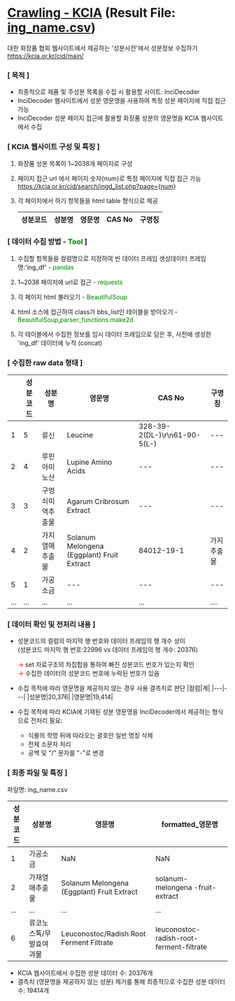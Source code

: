 # [Crawling - KCIA](/crawl/kcia.ipynb) (Result File: [ing_name.csv](/data/ing_name.csv)) <br>
대한 화장품 협회 웹사이트에서 제공하는 '성분사전'에서 성분정보 수집하기<br>
https://kcia.or.kr/cid/main/

### [ 목적 ]
- 최종적으로 제품 및 주성분 목록을 수집 시 활용할 사이트: InciDecoder
- InciDecoder 웹사이트에서 성분 영문명을 사용하여 특정 성분 페이지에 직접 접근 가능
- InciDecoder 성분 페이지 접근에 활용할 화장품 성분의 영문명을 KCIA 웹사이트에서 수집 


### [ KCIA 웹사이트 구성 및 특징 ]
1. 화장품 성분 목록이 1~2038개 페이지로 구성
   
2. 페이지 접근 url 에서 페이지 숫자{num}로 특정 페이지에 직접 접근 가능
   https://kcia.or.kr/cid/search/ingd_list.php?page={num}
   
3. 각 페이지에서 하기 항목들을 html table 형식으로 제공<br>

   |성분코드|성분명|영문명|CAS No|구명칭|
   |---|---|---|---|---|

### [ 데이터 수집 방법 - <span style='color:green'>Tool</span> ]
1. 수집할 항목들을 컬럼명으로 지정하여 빈 데이터 프레임 생성데이터 프레임 명:'ing_df' - <span style='color: green'>pandas</span>
   
2. 1~2038 페이지에 url로 접근 - <span style='color: green'>requests</span>
   
3. 각 페이지 html 불러오기 - <span style='color: green'>BeautifulSoup</span>
   
4. html 소스에 접근하여 class가 bbs_list인 테이블을 받아오기 - <span style='color: green'>BeautifulSoup</span>,<span style='color: green'>parser_functions.make2d</span>
   
5. 각 테이블에서 수집한 정보를 임시 데이터 프레임으로 담은 후, 사전에 생성한 'ing_df' 데이터에 누적 (concat)

### [ 수집한 raw data 형태 ]

||성분코드|성분명|영문명|CAS No|구명칭|
|---|---|---|---|---|---|
|1|5|류신|Leucine|328-39-2(DL-)\r\n61-90-5(L-)|---|
|2|4|루핀아미노산|Lupine Amino Acids|---|---|
|3|3|구멍쇠미역추출물|Agarum Cribrosum Extract|---|---|
|4|2|가지열매추출물|Solanum Melongena (Eggplant) Fruit Extract|84012-19-1|가지추출물|---|---|
|5|1|가공소금|---|---|---|
|...|...|...|...|...|....|

### [ 데이터 확인 및 전처리 내용 ]
- 성분코드의 컬럼의 마지막 행 번호와 데이터 프레임의 행 개수 상이<br>(성분코드 마지막 행 번호:22996 vs 데이터 프레임의 행 개수: 20376)<br>
  
  <span style='color:red'>&rarr;</span> set 자료구조의 차집합을 통하여 빠진 성분코드 번호가 있는지 확인<br>
   <span style='color:red'>&rarr;</span> 수집한 데이터의 성분코드 번호에 누락된 번호가 있음<br>

- 수집 목적에 따라 영문명을 제공하지 않는 경우 사용 결측치로 판단
   |컬럼|계|
   |---|---|
   |성분명|20,376|
   |영문명|19,414|<br>

- 수집 목적에 따라 KCIA에 기재된 성분 영문명을 InciDecoder에서 제공하는 형식으로 전처리 필요:
  - 식물의 학명 뒤에 따라오는 괄호안 일반 명칭 삭제<ve>
  - 전체 소문자 처리
  - 공백 및 "/" 문자를 "-"로 변경
  
### [ 최종 파일 및 특징 ] 
파일명: ing_name.csv

|성분코드|성분명|영문명|formatted_영문명|
|---|---|---|---|
|1|가공소금|NaN|NaN|
|2|가재열매추출물|Solanum Melongena (Eggplant) Fruit Extract|solanum-melongena -fruit-extract|
|...|...|...|...|
|6|류코노스톡/무발효여과물|Leuconostoc/Radish Root Ferment Filtrate|leuconostoc-radish-root-ferment-filtrate|

- KCIA 웹사이트에서 수집한 성분 데이터 수: 20376개
- 결측치 (영문명을 제공하지 않는 성분) 제거를 통해 최종적으로 수집한 성분 데이터 수: 19414개
